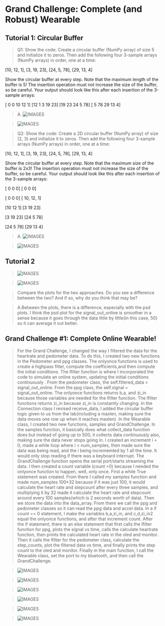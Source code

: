 # Grand Challenge: Complete (and Robust) Wearable

## Tutorial 1: Circular Buffer

>Q1: Show the code: Create a circular buffer (NumPy array) of size 5 and initialize it to zeros. Then add the following four 3-sample arrays (NumPy arrays) in order, one at a time:

[10, 12, 1],  [3, 19, 23], [24, 5, 78], [29, 13, 4]

Show the circular buffer at every step. Note that the maximum length of the buffer is 5! The insertion operation must not increase the size of the buffer, so be careful. Your output should look like this after each insertion of the 3-sample arrays:

[ 0  0 10 12  1]
[12  1  3 19 23]
[19 23 24  5 78]
[ 5 78 29 13  4]

>A. ![IMAGES](GRAND/tutorial1.png)

>![IMAGES](GRAND/firstoutput.png)

>Q2: Show the code: Create a 2D circular buffer (NumPy array) of size (2, 3) and initialize it to zeros. Then add the following four 3-sample arrays (NumPy arrays) in order, one at a time:

[10, 12, 1],  [3, 19, 23], [24, 5, 78], [29, 13, 4]

Show the circular buffer at every step. Note that the maximum size of the buffer is 2x3! The insertion operation must not increase the size of the buffer, so be careful. Your output should look like this after each insertion of the 3-sample arrays:

[ 0  0 0]
[ 0  0 0]

[ 0  0 0]
[ 10, 12, 1]

[10 12 1]
[3 19 23]

[3 19 23]
[24 5 78]

[24 5 78]
[29 13 4]

>A. ![IMAGES](GRAND/tutorial1q2.png)

>![IMAGES](GRAND/secondoutput.png)

## Tutorial 2

>![IMAGES](GRAND/tutorial2code.png)

>![IMAGES](GRAND/graphs.png)

>Compare the plots for the two approaches. Do you see a difference between the two? And if so, why do you think that may be?

>A.Between the plots, there is a difference, especially with the psd plots. I think the psd plot for the signal_out_online is smoother in a sense because it goes through the data little by little(in this case, 50) so it can average it out better. 

## Grand Challenge #1: Complete Online Wearable! 

>For the Grand Challenge, I changed the way I filtered the data for the heartrate and pedometer data. To do this, I created two new functions in the Pedometer and ppg classes. The onlyonce functions is used to create a highpass filter, compute the coefficients,and then compute the initial conditions. The lfilter function is where I incorporated the code to simulate an online system, updating the initial conditions continuously . From the pedometer class, the self.filtered_data = signal_out_online. From the ppg class, the self.signal = signal_out_online. The onlyonce functions returns b,a, and zi_in because those variables are needed for the lfilter function. The lfilter functions returns zi_in because zi_in is constantly changing. In the Connection class I revised receive_data, I added the circular buffer logic given to us from the lab(including a maxlen, making sure the data moves one row up when it reaches maxlen). In the Wearable class, I created two new functions, samples and GrandChallenge. In the samples function, it basically does what collect_data function does but instead of going up to 500, it collects data continuously also, making sure the data never stops going in. I created an increment i = 0, made a while loop where i < num_samples, then made sure the data was being read, and the i being incrememted by 1 all the time. It would only stop reading if there was a keyboard interrupt. The GrandChallenge function opens the serial port/starts streaming the data. I then created a count variable (count =0) because I needed the onlyonce function to happen, well, only once. First a while True statement was created. From there I called my samples function and made num_samples 100*32 because if it was just 100, it would calculate the heart rate and stepcount after every three samples, and multiplying it by 32 made it calculate the heart rate and stepcount around every 100 samples(which is 2 seconds worth of data). Then we store the data into the data_array. From there we call the ppg and pedometer classes so it can read the ppg data and accel data. In a if count == 0 statement, I make the variables b,a,zi_in, and c,d,zi_in2 equal the onlyonce functions, and after that increment count. After the if statement, there is an else statement that first calls the lfilter function for ppg, plots the signal vs time, calls the calculate heartrate function, then prints the calculated heart rate in the oled and monitor. Then it calls the lfilter for the pedometer class, calculate the step_counts, plot the filtered data vs time, and finally prints the step count to the oled and monitor. Finally in the main function, I call the Wearable class, set the port to my bluetooth, and then call the GrandChallenge. 

>![IMAGES](GRAND/grandchallenge.gif)

>![IMAGES](GRAND/grandchallenge.png)

>![IMAGES](GRAND/main.png)

>![IMAGES](GRAND/receivedata.png)

>![IMAGES](GRAND/pedometer.png)

>![IMAGES](GRAND/ppg.png)